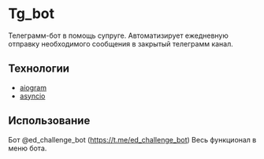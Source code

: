 # Tg_bot
Телеграмм-бот в помощь супруге. Автоматизирует ежедневную отправку необходимого сообщения в закрытый телеграмм канал.

## Технологии
- [aiogram](https://aiogram.dev/)
- [asyncio](https://docs.python.org/3/library/asyncio.html#module-asyncio)

## Использование
Бот @ed_challenge_bot (https://t.me/ed_challenge_bot)
Весь функционал в меню бота.
